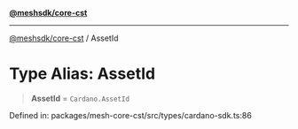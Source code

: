[**@meshsdk/core-cst**](../README.md)

***

[@meshsdk/core-cst](../globals.md) / AssetId

# Type Alias: AssetId

> **AssetId** = `Cardano.AssetId`

Defined in: packages/mesh-core-cst/src/types/cardano-sdk.ts:86
